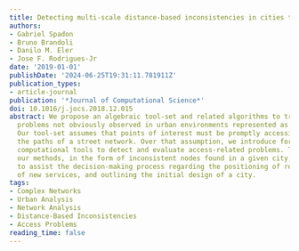 ```yaml
---
title: Detecting multi-scale distance-based inconsistencies in cities through complex-networks
authors:
- Gabriel Spadon
- Bruno Brandoli
- Danilo M. Eler
- Jose F. Rodrigues-Jr
date: '2019-01-01'
publishDate: '2024-06-25T19:31:11.781911Z'
publication_types:
- article-journal
publication: '*Journal of Computational Science*'
doi: 10.1016/j.jocs.2018.12.015
abstract: We propose an algebraic tool-set and related algorithms to track access
  problems not obviously observed in urban environments represented as street mashes.
  Our tool-set assumes that points of interest must be promptly accessible within
  the paths of a street network. Over that assumption, we introduce formalisms and
  computational tools to detect and evaluate access-related problems. The output of
  our methods, in the form of inconsistent nodes found in a given city, has the potential
  to assist the decision-making process regarding the positioning of resources, building
  of new services, and outlining the initial design of a city.
tags:
- Complex Networks
- Urban Analysis
- Network Analysis
- Distance-Based Inconsistencies
- Access Problems
reading_time: false
---
```

